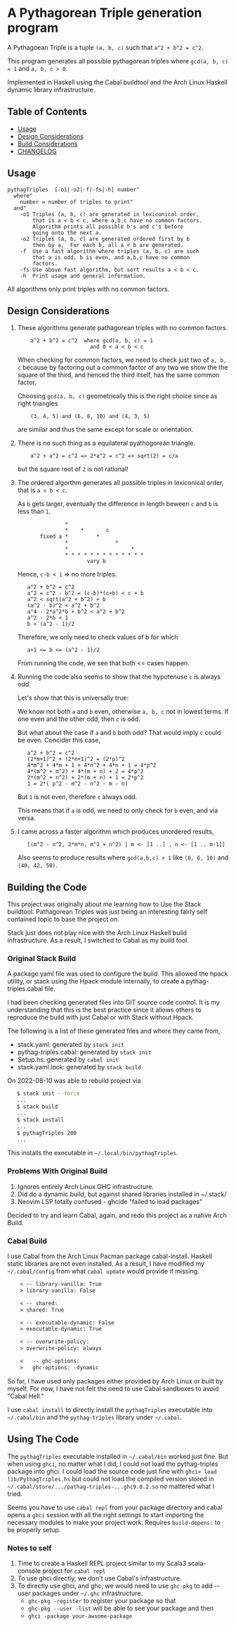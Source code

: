 # A Pythagorean Triple generation program

A Pythagoean Triple is a tuple `(a, b, c)` such that `a^2 + b^2 = c^2`.

This program generates all possible pythagorean triples where
`gcd(a, b, c) = 1` and `a, b, c > 0`.

Implemented in Haskell using the Cabal buildtool and the
Arch Linux Haskell dynamic library infrastructure.

## Table of Contents

* [Usage](#usage)
* [Design Considerations](#design-considerations)
* [Build Considerations](#building-the-code)
* [CHANGELOG](CHANGELOG.md#revision-history-for-pythag-triples)

## Usage

```text
pythagTriples  [-o1|-o2|-f|-fs|-h] number"
  where"
    number = number of triples to print"
  and"
    -o1 Triples (a, b, c) are generated in lexiconical order,
        that is a < b < c, where a,b,c have no common factors.
        Algorithm prints all possible b's and c's before
        going onto the next a.
    -o2 Triples (a, b, c) are generated ordered first by b
        then by a,  For each b, all a < b are generated.
    -f  Use a fast algorithm where triples (a, b, c) are such
        that a is odd, b is even, and a,b,c have no common
        factors.
    -fs Use above fast algorithm, but sort results a < b < c.
    -h  Print usage and general information.
```

All algorithms only print triples with no common factors.

## Design Considerations

1. These algorithms generate pathagorean triples with no common factors.

   ```text
       a^2 + b^2 = c^2  where gcd(a, b, c) = 1
                          and 0 < a < b < c
   ```

   When checking for common factors, we need to check just two
   of `a, b, c` because by factoring out a common factor of
   any two we show the the square of the third, and henced the
   third itself, has the same common factor.

   Choosing `gcd(a, b, c)` geometrically this is the right choice
   since as right triangles

   ```text
       (3, 4, 5) and (6, 8, 10) and (4, 3, 5)
   ```

   are similar and thus the same except for scale or orientation.

2. There is no such thing as a equilateral pyathogorean triangle.

   ```text
       a^2 + a^2 = c^2 => 2*a^2 = c^2 => sqrt(2) = c/a
   ```

   but the square root of `2` is not rational!

3. The ordered algorthm generates all possible triples in lexiconical order,
   that is `a < b < c`.

   As `b` gets larger, eventually the difference in length
   beween `c` and `b` is less than `1`.

   ```text
                  *
                  *    *       c
          fixed a *         *
                  *               *
                  *                    *
                  * * * * * * * * * * * * *
                         vary b
   ```

   Hence, `c-b < 1` => no more triples.

   ```text
      a^2 + b^2 = c^2
      a^2 = c^2 - b^2 = (c-b)*(c+b) < c + b
      a^2 < sqrt(a^2 + b^2) + b
      (a^2 - b)^2 < a^2 + b^2
      a^4 - 2*a^2*b + b^2 < a^2 + b^2
      a^2 - 2*b < 1
      b > (a^2 - 1)/2
   ```

   Therefore, we only need to check values of b for which

   ```text
      a+1 <= b <= (a^2 - 1)/2
   ```

   From running the code, we see that both <= cases happen.

4. Running the code also seems to show that the hypotenuse `c`
   is always odd.

   Let's show that this is universally true:

   We know not both `a` and `b` even, otherwise `a, b, c` not in
   lowest terms.  If one even and the other odd, then `c` is odd.

   But what about the case if `a` and `b` both odd?  That would
   imply `c` could be even.  Concider this case,

   ```text
      a^2 + b^2 = c^2
      (2*m+1)^2 + (2*n+1)^2 = (2*p)^2
      4*m^2 + 4*m + 1 + 4*n^2 + 4*n + 1 = 4*p^2
      4*(m^2 + n^2) + 4*(m + n) + 2 = 4*p^2
      2*(m^2 + n^2) + 2*(m + n) + 1 = 2*p^2
      1 = 2*( p^2 - m^2 - n^2 - m - n)
   ```

   But `1` is not even, therefore `c` always odd.

   This means that if `a` is odd, we need to only check for `b` even,
   and via versa.

5. I came across a faster algorithm which produces unordered results,

   ```text
      [(m^2 - n^2, 2*m*n, m^2 + n^2) | m <- [1 ..] , n <- [1 .. m-1]]
   ```

   Also seems to produce results where `gcd(a,b,c) > 1`
   like `(8, 6, 10)` and `(40, 42, 58)`.

## Building the Code

This project was originally about me learning how to Use
the Stack buildtool.  Pathagorean Triples was just being an
interesting fairly self contained topic to base the project on.

Stack just does not play nice with the Arch Linux Haskell build
infrastructure.  As a result, I switched to Cabal as my build
tool.

### Original Stack Build

A package.yaml file was used to configure the build.  This allowed
the hpack utility, or stack using the Hpack module internally, to
create a pythag-triples.cabal file.

I had been checking generated files into GIT source code control.
It is my understanding that this is the best practice since it
allows others to reproduce the build with just Cabal or with
Stack without Hpack.

The following is a list of these generated files and where they
came from,

* stack.yaml: generated by `stack init`
* pythag-triples.cabal: generated by `stack init`
* Setup.hs: generated by `cabal init`
* stack.yaml.lock: generated by `stack build`

On 2022-08-10 was able to rebuild project via

```bash
   $ stack init --force
   ...
   $ stack build
   ...
   $ stack install
   ...
   $ pythagTriples 200
   ...
```

This installs the executable in `~/.local/bin/pythagTriples`.

### Problems With Original Build

1. Ignores entirely Arch Linux GHC infrastructure.
2. Did do a dynamic build, but against shared libraries installed in ~/.stack/
3. Neovim LSP totally confused - ghcide "failed to load packages"

Decided to try and learn Cabal, again, and redo this project as
a native Arch Build.

### Cabal Build

I use Cabal from the Arch Linux Pacman package cabal-install.  Haskell static
libraries are not even installed.  As a result, I have modified my
`~/.cabal/config` from what `cabal update` would provide if missing.

```diff
    < -- library-vanilla: True
    > library-vanilla: False

    < -- shared:
    > shared: True

    < -- executable-dynamic: False
    > executable-dynamic: True

    < -- overwrite-policy:
    > overwrite-policy: always

    <   -- ghc-options:
    >   ghc-options: -dynamic
```

So far, I have used only packages either provided by Arch Linux
or built by myself.  For now, I have not felt the need to use
Cabal sandboxes to avoid "Cabal Hell."

I use `cabal install` to directly install the `pythagTriples` executable
into `~/.cabal/bin` and the `pythag-triples` library under `~/.cabal`.

## Using The Code

The `pythagTriples` executable installed in `~/.cabal/bin` worked just
fine.  But when using `ghci`, no matter what I did, I could not load the
pythag-triples package into ghci.  I could load the source code just fine
with `ghci> load lib/PythagTriples.hs` but could not load the compiled
version stored in `~/.cabal/store/.../pathag-triples-...ghc9.0.2.so` no
mattered what I tried.

Seems you have to use `cabal repl` from your package directory and cabal
opens a `ghci` session with all the right settings to start importing the
necessary modules to make your project work.  Requires `build-depens:`
to be properly setup.

### Notes to self

1. Time to create a Haskell REPL project similar to my
   Scala3 scala-console project for `cabal repl`
2. To use ghci directly, we don't use Cabal's infrastructure.
3. To directly use ghci, and ghc, we would need to use `ghc-pkg`
   to add --user packages under `~/.ghc` infrastructure.
   * `ghc-pkg -register` to register your package so that
   * `ghc-pkg --user -list` will be able to see your package and then
   * `ghci -package your-awsome-package`
